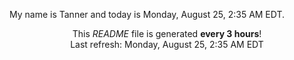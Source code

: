 My name is Tanner and today is Monday, August 25, 2:35 AM EDT.

<p align="center">This <i>README</i> file is generated <b>every 3 hours</b>!</br>Last refresh: Monday, August 25, 2:35 AM EDT<br /></p>
